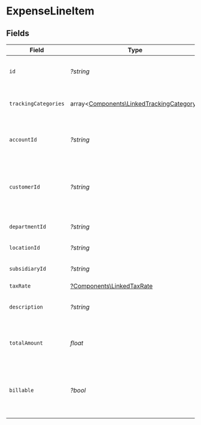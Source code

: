 # ExpenseLineItem


## Fields

| Field                                                                                         | Type                                                                                          | Required                                                                                      | Description                                                                                   | Example                                                                                       |
| --------------------------------------------------------------------------------------------- | --------------------------------------------------------------------------------------------- | --------------------------------------------------------------------------------------------- | --------------------------------------------------------------------------------------------- | --------------------------------------------------------------------------------------------- |
| `id`                                                                                          | *?string*                                                                                     | :heavy_minus_sign:                                                                            | A unique identifier for an object.                                                            | 12345                                                                                         |
| `trackingCategories`                                                                          | array<[Components\LinkedTrackingCategory](../../Models/Components/LinkedTrackingCategory.md)> | :heavy_minus_sign:                                                                            | A list of linked tracking categories.                                                         |                                                                                               |
| `accountId`                                                                                   | *?string*                                                                                     | :heavy_minus_sign:                                                                            | The unique identifier for the ledger account.                                                 | 123456                                                                                        |
| `customerId`                                                                                  | *?string*                                                                                     | :heavy_minus_sign:                                                                            | The ID of the customer this expense item is linked to.                                        | 12345                                                                                         |
| `departmentId`                                                                                | *?string*                                                                                     | :heavy_minus_sign:                                                                            | The ID of the department                                                                      | 12345                                                                                         |
| `locationId`                                                                                  | *?string*                                                                                     | :heavy_minus_sign:                                                                            | The ID of the location                                                                        | 12345                                                                                         |
| `subsidiaryId`                                                                                | *?string*                                                                                     | :heavy_minus_sign:                                                                            | The ID of the subsidiary                                                                      | 12345                                                                                         |
| `taxRate`                                                                                     | [?Components\LinkedTaxRate](../../Models/Components/LinkedTaxRate.md)                         | :heavy_minus_sign:                                                                            | N/A                                                                                           |                                                                                               |
| `description`                                                                                 | *?string*                                                                                     | :heavy_minus_sign:                                                                            | The expense line item description                                                             | Travel US.                                                                                    |
| `totalAmount`                                                                                 | *float*                                                                                       | :heavy_check_mark:                                                                            | The total amount of the expense line item.                                                    | 275                                                                                           |
| `billable`                                                                                    | *?bool*                                                                                       | :heavy_minus_sign:                                                                            | Boolean that indicates if the line item is billable or not.                                   | true                                                                                          |